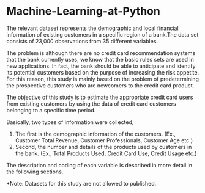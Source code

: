 # Machine-Learning-at-Python

The relevant dataset represents the demographic and local financial information of existing customers in a specific region of a bank.The data set consists of 23,000 observations from 35 different variables.

The problem is although there are no credit card recommendation systems that the bank currently uses, we know that the basic rules sets are used in new applications. In fact, the bank should be able to anticipate and identify its potential customers based on the purpose of increasing the risk appetite. For this reason, this study is mainly based on the problem of predetermining the prospective customers who are newcomers to the credit card product.

The objective of this study is to estimate the appropriate credit card users from existing customers by using the data of credit card customers belonging to a specific time period.

Basically, two types of information were collected;
1. The first is the demographic information of the customers. (Ex., Customer Total Revenue, Customer Professionals, Customer Age etc.)
2. Second, the number and details of the products used by customers in the bank. (Ex., Total Products Used, Credit Card Use, Credit Usage etc.)

The description and coding of each variable is described in more detail in the following sections.

*Note: Datasets for this study are not allowed to published.
